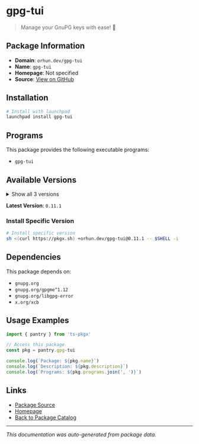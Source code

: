 # gpg-tui

> Manage your GnuPG keys with ease! 🔐

## Package Information

- **Domain**: `orhun.dev/gpg-tui`
- **Name**: `gpg-tui`
- **Homepage**: Not specified
- **Source**: [View on GitHub](https://github.com/pkgxdev/pantry/tree/main/projects/orhun.dev/gpg-tui/package.yml)

## Installation

```bash
# Install with launchpad
launchpad install gpg-tui
```

## Programs

This package provides the following executable programs:

- `gpg-tui`

## Available Versions

<details>
<summary>Show all 3 versions</summary>

- `0.11.1`, `0.11.0`, `0.10.0`

</details>

**Latest Version**: `0.11.1`

### Install Specific Version

```bash
# Install specific version
sh <(curl https://pkgx.sh) +orhun.dev/gpg-tui@0.11.1 -- $SHELL -i
```

## Dependencies

This package depends on:

- `gnupg.org`
- `gnupg.org/gpgme^1.12`
- `gnupg.org/libgpg-error`
- `x.org/xcb`

## Usage Examples

```typescript
import { pantry } from 'ts-pkgx'

// Access this package
const pkg = pantry.gpg-tui

console.log(`Package: ${pkg.name}`)
console.log(`Description: ${pkg.description}`)
console.log(`Programs: ${pkg.programs.join(', ')}`)
```

## Links

- [Package Source](https://github.com/pkgxdev/pantry/tree/main/projects/orhun.dev/gpg-tui/package.yml)
- [Homepage](#)
- [Back to Package Catalog](../package-catalog.md)

---

*This documentation was auto-generated from package data.*
